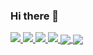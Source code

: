 ### Hi there 👋

<a href="https://twitter.com/ottimorosi">
<img src="https://img.shields.io/twitter/follow/ottimorosi?style=for-the-badge&label=%40ottimorosi&logo=twitter&logoColor=7957d5&labelColor=white&color=7957d5">
</a>
<a href="https://www.linkedin.com/in/matteorosi/">
<img src="https://img.shields.io/badge/-matteo%20rosi-blue?style=for-the-badge&logo=Linkedin&logoColor=7957d5&labelColor=white&color=white">
</a>
<a href="mailto:matteo.rosi@gmail.com">
<img src="https://img.shields.io/badge/matteo.rosi@gmail.com-0078D4?style=for-the-badge&logo=GMail&logoColor=7957d5&labelColor=white&color=white">
</a>
<a href="https://keybase.io/ottimo">
<img src="https://img.shields.io/keybase/pgp/ottimo?style=for-the-badge&logoColor=white&labelColor=7957d5&color=white">
</a>

<a href="https://github.com/ottimo">
  <img align="center" src="https://github-readme-stats.vercel.app/api?username=ottimo&count_private=true&show_icons=true&theme=buefy" />
</a>
<a href="https://github.com/ottimo">
  <img align="center" src="https://github-readme-stats.vercel.app/api/top-langs/?username=ottimo&layout=compact&theme=buefy&langs_count=8" />
</a>

<!--
**ottimo/ottimo** is a ✨ _special_ ✨ repository because its `README.md` (this file) appears on your GitHub profile.

Here are some ideas to get you started:

- 🔭 I’m currently working on ...
- 🌱 I’m currently learning ...
- 👯 I’m looking to collaborate on ...
- 🤔 I’m looking for help with ...
- 💬 Ask me about ...
- 📫 How to reach me: ...
- 😄 Pronouns: ...
- ⚡ Fun fact: ...
-->
